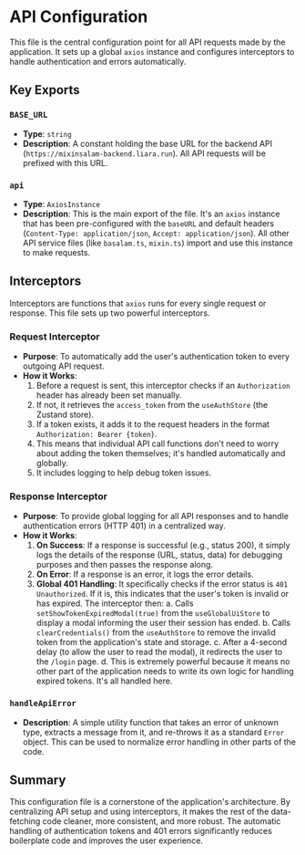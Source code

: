 # API Configuration

This file is the central configuration point for all API requests made by the application. It sets up a global `axios` instance and configures interceptors to handle authentication and errors automatically.

## Key Exports

### `BASE_URL`

- **Type**: `string`
- **Description**: A constant holding the base URL for the backend API (`https://mixinsalam-backend.liara.run`). All API requests will be prefixed with this URL.

### `api`

- **Type**: `AxiosInstance`
- **Description**: This is the main export of the file. It's an `axios` instance that has been pre-configured with the `baseURL` and default headers (`Content-Type: application/json`, `Accept: application/json`). All other API service files (like `basalam.ts`, `mixin.ts`) import and use this instance to make requests.

## Interceptors

Interceptors are functions that `axios` runs for every single request or response. This file sets up two powerful interceptors.

### Request Interceptor

- **Purpose**: To automatically add the user's authentication token to every outgoing API request.
- **How it Works**:
  1.  Before a request is sent, this interceptor checks if an `Authorization` header has already been set manually.
  2.  If not, it retrieves the `access_token` from the `useAuthStore` (the Zustand store).
  3.  If a token exists, it adds it to the request headers in the format `Authorization: Bearer {token}`.
  4.  This means that individual API call functions don't need to worry about adding the token themselves; it's handled automatically and globally.
  5.  It includes logging to help debug token issues.

### Response Interceptor

- **Purpose**: To provide global logging for all API responses and to handle authentication errors (HTTP 401) in a centralized way.
- **How it Works**:
  1.  **On Success**: If a response is successful (e.g., status 200), it simply logs the details of the response (URL, status, data) for debugging purposes and then passes the response along.
  2.  **On Error**: If a response is an error, it logs the error details.
  3.  **Global 401 Handling**: It specifically checks if the error status is `401 Unauthorized`. If it is, this indicates that the user's token is invalid or has expired. The interceptor then:
      a. Calls `setShowTokenExpiredModal(true)` from the `useGlobalUiStore` to display a modal informing the user their session has ended.
      b. Calls `clearCredentials()` from the `useAuthStore` to remove the invalid token from the application's state and storage.
      c. After a 4-second delay (to allow the user to read the modal), it redirects the user to the `/login` page.
      d. This is extremely powerful because it means no other part of the application needs to write its own logic for handling expired tokens. It's all handled here.

### `handleApiError`

- **Description**: A simple utility function that takes an error of unknown type, extracts a message from it, and re-throws it as a standard `Error` object. This can be used to normalize error handling in other parts of the code.

## Summary

This configuration file is a cornerstone of the application's architecture. By centralizing API setup and using interceptors, it makes the rest of the data-fetching code cleaner, more consistent, and more robust. The automatic handling of authentication tokens and 401 errors significantly reduces boilerplate code and improves the user experience.

